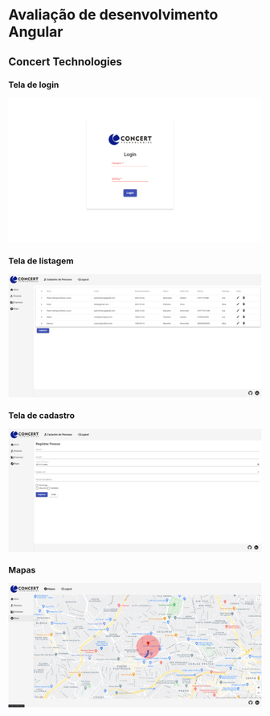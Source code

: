 # Avaliação de desenvolvimento Angular
## Concert Technologies
### Tela de login
<img src="/frontend/src/assets/screenshot/login.png">

### Tela de listagem
<img src="/frontend/src/assets/screenshot/readPerson.png">

### Tela de cadastro
<img src="/frontend/src/assets/screenshot/registerPerson.png">

### Mapas
<img src="/frontend/src/assets/screenshot/maps.png">
